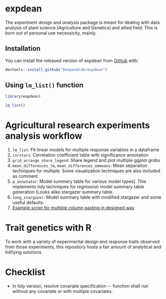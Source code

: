 
# expdean

<!-- badges: start -->
<!-- badges: end -->

The *ex*periment *de*sign and *an*alysis package is meant for dealing with data analysis of plant science (Agriculture and Genetics) and allied field. This is born out of personal use necessicity, mainly.

## Installation

You can install the released version of expdean from [Github](https://github.com/DeependraD/expdean) with:

``` r
devtools::install_github("DeependraD/expdean")
```

## Using `lm_list()` function

``` r
library(expdean)

lm_list()
```

# Agricultural research experiments analysis workflow

1. `lm_list`: Fit linear models for multiple response variables in a dataframe
2. `corstars`: Correlation coefficient table with significance annotation
2. `grid_arrange_share_legend`: Share legend and plot multiple ggplot grobs
4. `mean_differences_lm`, `mean_differences_emmeans`: Mean separation techniques for multiple. Some visualization techniques are also included as comment.
5. `p_annotator`: Model summary table for various model types]. This implements tidy techniques for regression model summary table generation (Looks alike stargazer summary table.
6. `long_stargazer`: Model summary table with modified stargazer and some useful defaults.
7. [Example script for multiple column pasting in designed way](scripts/paste_together_multicolumns_by_index.R)


# Trait genetics with R

To work with a variety of experimental design and response traits observed from those experiments, this repository hosts a fair amount of analytical and tidifying solutions.

# Checklist

- In tidy version, resolve covariate specification -- function shall run without any covariate or with multiple covariates.

